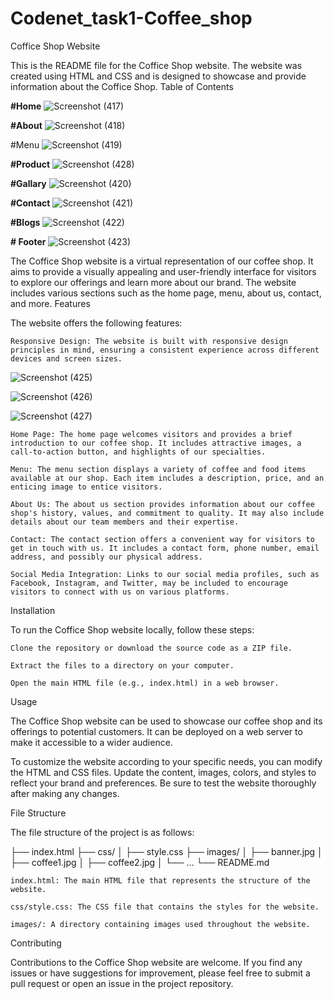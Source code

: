 # Codenet_task1-Coffee_shop

Coffice Shop Website

This is the README file for the Coffice Shop website. The website was created using HTML and CSS and is designed to showcase and provide information about the Coffice Shop.
Table of Contents

**#Home**
![Screenshot (417)](https://github.com/mandalnitesh/Codenet_task1/assets/135643300/4d82e847-bb30-48bc-896f-210ef5d1cb62)

**#About**
![Screenshot (418)](https://github.com/mandalnitesh/Codenet_task1/assets/135643300/a1eb4028-bc97-477b-bc13-e29b521e410d)

#Menu
![Screenshot (419)](https://github.com/mandalnitesh/Codenet_task1/assets/135643300/159315cd-b8dc-4a78-9e2e-5a0186f9e764)

**#Product**
![Screenshot (428)](https://github.com/mandalnitesh/Codenet_task1/assets/135643300/fad8ccec-bff2-45c6-b39c-ad7c4ee6cc66)


**#Gallary**
![Screenshot (420)](https://github.com/mandalnitesh/Codenet_task1/assets/135643300/a022c157-9213-4deb-ae39-0f05ac90300b)

**#Contact**
![Screenshot (421)](https://github.com/mandalnitesh/Codenet_task1/assets/135643300/af1d3863-020c-48cd-aae3-406909d607fb)

**#Blogs**
![Screenshot (422)](https://github.com/mandalnitesh/Codenet_task1/assets/135643300/98ee497f-3623-4deb-b256-e0df3e68ac79)

**# Footer**
![Screenshot (423)](https://github.com/mandalnitesh/Codenet_task1/assets/135643300/05188dda-cbfb-4c67-9bde-23e4d2d07b71)


The Coffice Shop website is a virtual representation of our coffee shop. It aims to provide a visually appealing and user-friendly interface for visitors to explore our offerings and learn more about our brand. The website includes various sections such as the home page, menu, about us, contact, and more.
Features

The website offers the following features:

    Responsive Design: The website is built with responsive design principles in mind, ensuring a consistent experience across different devices and screen sizes.
    
![Screenshot (425)](https://github.com/mandalnitesh/Codenet_task1/assets/135643300/39172aaa-67c2-4d65-8298-b9f786a8a0eb)
     
![Screenshot (426)](https://github.com/mandalnitesh/Codenet_task1/assets/135643300/68cc0593-3303-4b4a-b0e8-e918d7d49d25)

![Screenshot (427)](https://github.com/mandalnitesh/Codenet_task1/assets/135643300/6e5ba6b9-e641-4568-8065-703eb68f21fd)

    Home Page: The home page welcomes visitors and provides a brief introduction to our coffee shop. It includes attractive images, a call-to-action button, and highlights of our specialties.

    Menu: The menu section displays a variety of coffee and food items available at our shop. Each item includes a description, price, and an enticing image to entice visitors.

    About Us: The about us section provides information about our coffee shop's history, values, and commitment to quality. It may also include details about our team members and their expertise.

    Contact: The contact section offers a convenient way for visitors to get in touch with us. It includes a contact form, phone number, email address, and possibly our physical address.

    Social Media Integration: Links to our social media profiles, such as Facebook, Instagram, and Twitter, may be included to encourage visitors to connect with us on various platforms.

Installation

To run the Coffice Shop website locally, follow these steps:

    Clone the repository or download the source code as a ZIP file.

    Extract the files to a directory on your computer.

    Open the main HTML file (e.g., index.html) in a web browser.

Usage

The Coffice Shop website can be used to showcase our coffee shop and its offerings to potential customers. It can be deployed on a web server to make it accessible to a wider audience.

To customize the website according to your specific needs, you can modify the HTML and CSS files. Update the content, images, colors, and styles to reflect your brand and preferences. Be sure to test the website thoroughly after making any changes.


File Structure

The file structure of the project is as follows:

├── index.html
├── css/
│   ├── style.css
├── images/
│   ├── banner.jpg
│   ├── coffee1.jpg
│   ├── coffee2.jpg
│   └── ...
└── README.md

    index.html: The main HTML file that represents the structure of the website.

    css/style.css: The CSS file that contains the styles for the website.

    images/: A directory containing images used throughout the website.

Contributing

Contributions to the Coffice Shop website are welcome. If you find any issues or have suggestions for improvement, please feel free to submit a pull request or open an issue in the project repository.
